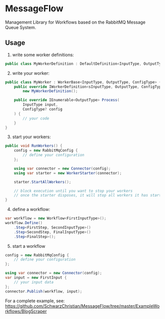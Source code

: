 # MessageFlow
Management Library for Workflows based on the RabbitMQ Message Queue System.

## Usage

1. write some worker definitions:
```csharp
public class MyWorkerDefinition : DefaultDefinition<InputType, OutputType, ConfigType> {}
```

2. write your worker:
```csharp
public class MyWorker : WorkerBase<InputType, OutputType, ConfigType> {
	public override IWorkerDefinition<sInputType, OutputType, ConfigType> Definition { get; } =
		new MyWorkerDefinition();

	public override IEnumerable<OutputType> Process(
		InputType input,
		ConfigType? config
	) {
		// your code
	}
}
```

3. start your workers:
```csharp
public void RunWorkers() {
	config = new RabbitMqConfig {
		// define your configuration
	};

	using var connector = new Connector(config);
	using var starter = new WorkerStarter(connector);

	starter.StartAllWorkers();

	// block execution until you want to stop your workers
	// once the starter disposes, it will stop all workers it has started
}
```

4. define a workflow:
```csharp
var workflow = new Workflow<FirstInputType>();
workflow.Define()
	.Step<FirstStep, SecondInputType>()
	.Step<SecondStep, FinalInputType>()
	.Step<FinalStep>();
```

5. start a workflow
```csharp
config = new RabbitMqConfig {
	// define your configuration
};

using var connector = new Connector(config);
var input = new FirstInput {
	// your input data
};
connector.Publish(workflow, input);
```

For a complete example, see: https://github.com/SchwarzChristian/MessageFlow/tree/master/ExampleWorkflows/BlogScraper